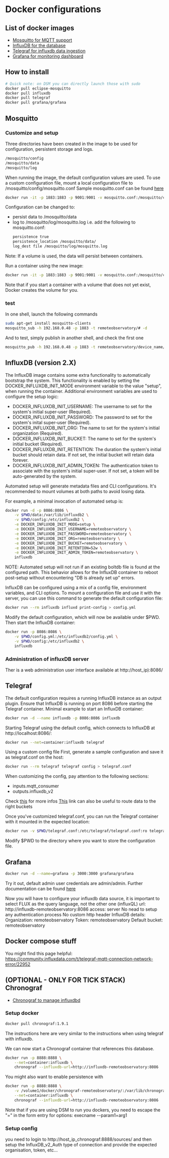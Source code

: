 # Docker configurations

## List of docker images

* [Mosquitto for MQTT support](https://hub.docker.com/_/eclipse-mosquitto)
* [InfluxDB for the database](https://registry.hub.docker.com/_/influxdb/)
* [Telegraf for influxdb data ingestion](https://registry.hub.docker.com/_/telegraf/)
* [Grafana for monitoring dashboard](https://registry.hub.docker.com/r/grafana/grafana)

## How to install
  ```bash
  # Quick note: on DSM you can directly launch those with sudo
  docker pull eclipse-mosquitto
  docker pull influxdb
  docker pull telegraf
  docker pull grafana/grafana
  ```

## Mosquitto

### Customize and setup
Three directories have been created in the image to be used for configuration, persistent storage and logs.

  ```bash
  /mosquitto/config
  /mosquitto/data
  /mosquitto/log
  ```
When running the image, the default configuration values are used. To use a custom configuration file, mount a local configuration file to /mosquitto/config/mosquitto.conf
Sample mosquitto.conf can be found [here](https://github.com/eclipse/mosquitto)

  ```bash
  docker run -it -p 1883:1883 -p 9001:9001 -v mosquitto.conf:/mosquitto/config/mosquitto.conf eclipse-mosquitto
  ```
Configuration can be changed to:

* persist data to /mosquitto/data
* log to /mosquitto/log/mosquitto.log
i.e. add the following to mosquitto.conf:
  ```bash
  persistence true
  persistence_location /mosquitto/data/
  log_dest file /mosquitto/log/mosquitto.log
  ```
Note: If a volume is used, the data will persist between containers.

Run a container using the new image:

  ```bash
  docker run -it -p 1883:1883 -p 9001:9001 -v mosquitto.conf:/mosquitto/config/mosquitto.conf -v /mosquitto/data -v /mosquitto/log eclipse-mosquitto
  ```
Note that if you start a container with a volume that does not yet exist, Docker creates the volume for you. 

### test

In one shell, launch the following commands
  ```bash
  sudo apt-get install mosquitto-clients
  mosquitto_sub -h 192.168.0.48 -p 1883 -t remoteobservatory/# -d
  ```
  And to test, simply publish in another shell, and check the first one
  ```bash
  mosquitto_pub -h 192.168.0.48 -p 1883 -t remoteobservatory/device_name/measurment_type/measurment_name -m "{\"value\": 3.6}" -d
  ```

## InfluxDB (version 2.X)

The InfluxDB image contains some extra functionality to automatically bootstrap the system. This functionality is enabled by setting the DOCKER_INFLUXDB_INIT_MODE environment variable to the value "setup", when running the container. Additional environment variables are used to configure the setup logic:

* DOCKER_INFLUXDB_INIT_USERNAME: The username to set for the system's initial super-user (Required).
* DOCKER_INFLUXDB_INIT_PASSWORD: The password to set for the system's inital super-user (Required).
* DOCKER_INFLUXDB_INIT_ORG: The name to set for the system's initial organization (Required).
* DOCKER_INFLUXDB_INIT_BUCKET: The name to set for the system's initial bucket (Required).
* DOCKER_INFLUXDB_INIT_RETENTION: The duration the system's initial bucket should retain data. If not set, the initial bucket will retain data forever.
* DOCKER_INFLUXDB_INIT_ADMIN_TOKEN: The authentication token to associate with the system's initial super-user. If not set, a token will be auto-generated by the system.

Automated setup will generate metadata files and CLI configurations. It's recommended to mount volumes at both paths to avoid losing data.

For example, a minimal invocation of automated setup is:

  ```bash
  docker run -d -p 8086:8086 \
      -v $PWD/data:/var/lib/influxdb2 \
      -v $PWD/config:/etc/influxdb2 \
      -e DOCKER_INFLUXDB_INIT_MODE=setup \
      -e DOCKER_INFLUXDB_INIT_USERNAME=remoteobservatory \
      -e DOCKER_INFLUXDB_INIT_PASSWORD=remoteobservatory \
      -e DOCKER_INFLUXDB_INIT_ORG=remoteobservatory \
      -e DOCKER_INFLUXDB_INIT_BUCKET=remoteobservatory \
      -e DOCKER_INFLUXDB_INIT_RETENTION=52w \
      -e DOCKER_INFLUXDB_INIT_ADMIN_TOKEN=remoteobservatory \
      influxdb
  ```

NOTE: Automated setup will not run if an existing boltdb file is found at the configured path. This behavior allows for the InfluxDB container to reboot post-setup without encountering "DB is already set up" errors.



InfluxDB can be configured using a mix of a config file, environment variables, and CLI options. To mount a configuration file and use it with the server, you can use this command to generate the default configuration file:

  ```bash
  docker run --rm influxdb influxd print-config > config.yml
  ```
Modify the default configuration, which will now be available under $PWD. Then start the InfluxDB container:

  ```bash
  docker run -p 8086:8086 \
      -v $PWD/config.yml:/etc/influxdb2/config.yml \
      -v $PWD/config:/etc/influxdb2 \
      influxdb
  ```

### Administration of influxDB server

Ther is a web administration user interface available at http://host_ip):8086/

## Telegraf

The default configuration requires a running InfluxDB instance as an output plugin. Ensure that InfluxDB is running on port 8086 before starting the Telegraf container.
Minimal example to start an InfluxDB container:

  ```bash
  docker run -d --name influxdb -p 8086:8086 influxdb
  ```
Starting Telegraf using the default config, which connects to InfluxDB at http://localhost:8086/:

  ```bash
  docker run --net=container:influxdb telegraf
  ```
Using a custom config file
First, generate a sample configuration and save it as telegraf.conf on the host:

  ```bash
  docker run --rm telegraf telegraf config > telegraf.conf
  ```
When customizing the config, pay attention to the following sections:
* inputs.mqtt_consumer
* outputs.influxdb_v2

Check [this](https://www.influxdata.com/blog/mqtt-topic-payload-parsing-telegraf/) for more infos
[This](https://docs.influxdata.com/telegraf/v1.18/administration/configuration/#measurement-filtering) link can also be useful to route data to the right buckets

Once you've customized telegraf.conf, you can run the Telegraf container with it mounted in the expected location:

  ```bash
  docker run -v $PWD/telegraf.conf:/etc/telegraf/telegraf.conf:ro telegraf
  ```
Modify $PWD to the directory where you want to store the configuration file.



## Grafana

  ```bash
  docker run -d --name=grafana -p 3000:3000 grafana/grafana
  ```

Try it out, default admin user credentials are admin/admin.
Further documentation can be found [here](http://docs.grafana.org/installation/docker/)

Now you will have to configure your influxdb data source, it is important to select FLUX as the query language, not the other one (influxQL)
url: http://influxdb-remoteobservatory:8086
access: server
No nead to setup any authentication process
No custom http header
InfluxDB details:
Organization: remoteobservatory
Token: remoteobservatory
Default bucket: remoteobservatory


## Docker compose stuff
You might find this page helpful: https://community.influxdata.com/t/telegraf-mqtt-connection-network-error/22952




## (OPTIONAL - ONLY FOR TICK STACK) Chronograf

* [Chronograf to manage influxdbd](https://registry.hub.docker.com/_/chronograf)

### Setup docker
  ```bash
  docker pull chronograf:1.9.1
  ```

The instructions here are very similar to the instructions when using telegraf with influxdb.

We can now start a Chronograf container that references this database.

  ```bash
  docker run -p 8888:8888 \
      --net=container:influxdb \
      chronograf --influxdb-url=http://influxdb-remoteobservatory:8086
  ```

You might also want to enable persistence with

  ```bash
  docker run -p 8888:8888 \
      -v /volume1/docker/chronograf-remoteobservatory/:/var/lib/chronograf \
      --net=container:influxdb \
      chronograf --influxdb-url=http://influxdb-remoteobservatory:8086
  ```

Note that if you are using DSM to run you dockers, you need to escape the "=" in the form entry for options: execname --param1\=arg1

### Setup config
you need to login to http://host_ip_chronograf:8888/sources/
and then setup the InfluxDB_v2_Auth type of connection and provide the expected organisation, token, etc...


